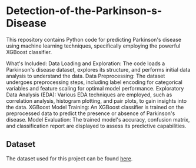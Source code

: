 # Detection-of-the-Parkinson-s-Disease
This repository contains Python code for predicting Parkinson's disease using machine learning techniques, specifically employing the powerful XGBoost classifier.

What's Included:
Data Loading and Exploration: The code loads a Parkinson's disease dataset, explores its structure, and performs initial data analysis to understand the data.
Data Preprocessing: The dataset undergoes preprocessing steps, including label encoding for categorical variables and feature scaling for optimal model performance.
Exploratory Data Analysis (EDA): Various EDA techniques are employed, such as correlation analysis, histogram plotting, and pair plots, to gain insights into the data.
XGBoost Model Training: An XGBoost classifier is trained on the preprocessed data to predict the presence or absence of Parkinson's disease.
Model Evaluation: The trained model's accuracy, confusion matrix, and classification report are displayed to assess its predictive capabilities.

## Dataset
The dataset used for this project can be found [here](insert_dataset_link).
